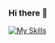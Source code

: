 ### Hi there 👋

[![My Skills](https://skillicons.dev/icons?i=angular,html,css,c,cpp,cs,dotnet,js,ts,docker,py,blender)](https://skillicons.dev)

<!--[![Top Langs](https://github-readme-stats.vercel.app/api/top-langs/?username=baglayan)](https://github.com/baglayan/)-->

<!--
**baglayan/baglayan** is a ✨ _special_ ✨ repository because its `README.md` (this file) appears on your GitHub profile.

Here are some ideas to get you started:

- 🔭 I’m currently working on ...
- 🌱 I’m currently learning ...
- 👯 I’m looking to collaborate on ...
- 🤔 I’m looking for help with ...
- 💬 Ask me about ...
- 📫 How to reach me: ...
- 😄 Pronouns: ...
- ⚡ Fun fact: ...
-->
